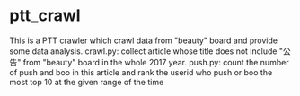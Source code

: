 # ptt_crawl
This is a PTT crawler which crawl data from "beauty" board and provide some data analysis.
crawl.py: collect article whose title does not include "公告" from "beauty" board in the whole 2017 year.
push.py: count the number of push and boo in this article and rank the userid who push or boo the most top 10 at the given range of the time
